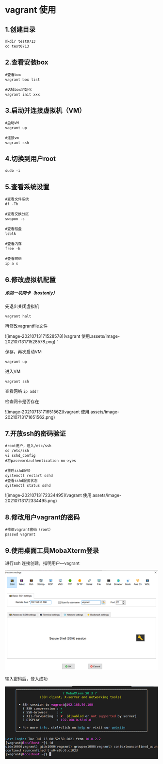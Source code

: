 # vagrant 使用



## 1.创建目录

```shell
mkdir test0713
cd test0713
```

## 2.查看安装box

```shell
#查看box
vagrant box list

#选择box初始化
vagrant init xxx 
```

## 3.启动并连接虚拟机（VM）

```shell
#启动VM
vagrant up

#连接vm
vagrant ssh
```



## 4.切换到用户root

```shell
sudo -i
```

## 5.查看系统设置

```shell
#查看文件系统
df -Th

#查看交换分区
swapon -s

#查看磁盘
lsblk

#查看内存
free -h

#查看网络
ip a s
```

## 6.修改虚拟机配置

##### 添加一块网卡（hostonly）

先退出关闭虚拟机

` vagrant halt `

再修改vagrantfile文件

![image-20210713171528578](vagrant 使用.assets/image-20210713171528578.png)                                                             `

保存，再次启动VM

` vagrant up `

进入VM

` vagrant ssh `

查看网络	`ip addr`

检查网卡是否存在

![image-20210713171651562](vagrant 使用.assets/image-20210713171651562.png)

## 7.开放ssh的密码验证

```shell
#root用户，进入/etc/ssh
cd /etc/ssh
vi sshd_config
#将passwordauthentication no->yes

#重启sshd服务
systemctl restart sshd
#查看sshd服务状态
systemctl status sshd
```

![image-20210713172334495](vagrant 使用.assets/image-20210713172334495.png)

## 8.修改用户vagrant的密码

```shell
#修改vagrant密码（root）
passwd vagrant
```

## 9.使用桌面工具MobaXterm登录

进行ssh 连接创建，指明用户—vagrant

<img src="vagrant 使用.assets/image-20210713171906715.png" alt="image-20210713171906715" style="zoom: 67%;" />

输入密码后，登入成功

<img src="vagrant 使用.assets/image-20210713172015614.png" alt="image-20210713172015614" style="zoom:80%;" />







